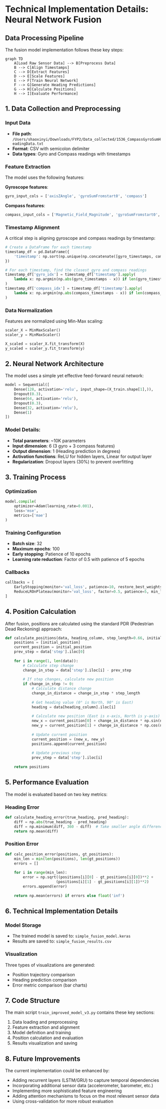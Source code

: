 # Technical Implementation Details: Neural Network Fusion

## Data Processing Pipeline

The fusion model implementation follows these key steps:

```mermaid
graph TD
    A[Load Raw Sensor Data] --> B[Preprocess Data]
    B --> C[Align Timestamps]
    C --> D[Extract Features]
    D --> E[Scale Features]
    E --> F[Train Neural Network]
    F --> G[Generate Heading Predictions]
    G --> H[Calculate Positions]
    H --> I[Evaluate Performance]
```

## 1. Data Collection and Preprocessing

### Input Data
- **File path**: `/Users/shaoxinyi/Downloads/FYP2/Data_collected/1536_CompassGyroSumHeadingData.txt`
- **Format**: CSV with semicolon delimiter
- **Data types**: Gyro and Compass readings with timestamps

### Feature Extraction
The model uses the following features:

**Gyroscope features**:
```python
gyro_input_cols = ['axisZAngle', 'gyroSumFromstart0', 'compass']
```

**Compass features**:
```python
compass_input_cols = ['Magnetic_Field_Magnitude', 'gyroSumFromstart0', 'compass']
```

### Timestamp Alignment
A critical step is aligning gyroscope and compass readings by timestamp:

```python
# Create a DataFrame for each timestamp
timestamp_df = pd.DataFrame({
    'timestamp': np.sort(np.unique(np.concatenate([gyro_timestamps, compass_timestamps])))
})

# For each timestamp, find the closest gyro and compass readings
timestamp_df['gyro_idx'] = timestamp_df['timestamp'].apply(
    lambda x: np.argmin(np.abs(gyro_timestamps - x)) if len(gyro_timestamps) > 0 else -1
)
timestamp_df['compass_idx'] = timestamp_df['timestamp'].apply(
    lambda x: np.argmin(np.abs(compass_timestamps - x)) if len(compass_timestamps) > 0 else -1
)
```

### Data Normalization
Features are normalized using Min-Max scaling:

```python
scaler_X = MinMaxScaler()
scaler_y = MinMaxScaler()

X_scaled = scaler_X.fit_transform(X)
y_scaled = scaler_y.fit_transform(y)
```

## 2. Neural Network Architecture

The model uses a simple yet effective feed-forward neural network:

```python
model = Sequential([
    Dense(128, activation='relu', input_shape=(X_train.shape[1],)),
    Dropout(0.3),
    Dense(64, activation='relu'),
    Dropout(0.3),
    Dense(32, activation='relu'),
    Dense(1)
])
```

### Model Details:
- **Total parameters**: ~10K parameters
- **Input dimension**: 6 (3 gyro + 3 compass features)
- **Output dimension**: 1 (Heading prediction in degrees)
- **Activation functions**: ReLU for hidden layers, Linear for output layer
- **Regularization**: Dropout layers (30%) to prevent overfitting

## 3. Training Process

### Optimization
```python
model.compile(
    optimizer=Adam(learning_rate=0.001),
    loss='mse',
    metrics=['mae']
)
```

### Training Configuration
- **Batch size**: 32
- **Maximum epochs**: 100
- **Early stopping**: Patience of 10 epochs
- **Learning rate reduction**: Factor of 0.5 with patience of 5 epochs

### Callbacks
```python
callbacks = [
    EarlyStopping(monitor='val_loss', patience=10, restore_best_weights=True),
    ReduceLROnPlateau(monitor='val_loss', factor=0.5, patience=5, min_lr=0.00001)
]
```

## 4. Position Calculation 

After fusion, positions are calculated using the standard PDR (Pedestrian Dead Reckoning) approach:

```python
def calculate_positions(data, heading_column, step_length=0.66, initial_position=(0, 0)):
    positions = [initial_position]
    current_position = initial_position
    prev_step = data['step'].iloc[0]
    
    for i in range(1, len(data)):
        # Calculate step change
        change_in_step = data['step'].iloc[i] - prev_step
        
        # If step changes, calculate new position
        if change_in_step != 0:
            # Calculate distance change
            change_in_distance = change_in_step * step_length
            
            # Get heading value (0° is North, 90° is East)
            heading = data[heading_column].iloc[i]
            
            # Calculate new position (East is x-axis, North is y-axis)
            new_x = current_position[0] + change_in_distance * np.sin(np.radians(heading))
            new_y = current_position[1] + change_in_distance * np.cos(np.radians(heading))
            
            # Update current position
            current_position = (new_x, new_y)
            positions.append(current_position)
            
            # Update previous step
            prev_step = data['step'].iloc[i]
    
    return positions
```

## 5. Performance Evaluation

The model is evaluated based on two key metrics:

### Heading Error
```python
def calculate_heading_error(true_heading, pred_heading):
    diff = np.abs(true_heading - pred_heading)
    diff = np.minimum(diff, 360 - diff)  # Take smaller angle difference
    return np.mean(diff)
```

### Position Error
```python
def calc_position_error(positions, gt_positions):
    min_len = min(len(positions), len(gt_positions))
    errors = []
    
    for i in range(min_len):
        error = np.sqrt((positions[i][0] - gt_positions[i][0])**2 + 
                       (positions[i][1] - gt_positions[i][1])**2)
        errors.append(error)
    
    return np.mean(errors) if errors else float('inf')
```

## 6. Technical Implementation Details

### Model Storage
- The trained model is saved to: `simple_fusion_model.keras`
- Results are saved to: `simple_fusion_results.csv`

### Visualization
Three types of visualizations are generated:
- Position trajectory comparison
- Heading prediction comparison
- Error metric comparison (bar charts)

## 7. Code Structure

The main script `train_improved_model_v3.py` contains these key sections:

1. Data loading and preprocessing
2. Feature extraction and alignment
3. Model definition and training
4. Position calculation and evaluation
5. Results visualization and saving

## 8. Future Improvements

The current implementation could be enhanced by:
- Adding recurrent layers (LSTM/GRU) to capture temporal dependencies
- Incorporating additional sensor data (accelerometer, barometer, etc.)
- Implementing more sophisticated feature engineering
- Adding attention mechanisms to focus on the most relevant sensor data
- Using cross-validation for more robust evaluation 